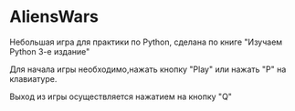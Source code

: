 # AliensWars

Небольшая игра для практики по Python, сделана по книге "Изучаем Python 3-e издание"

Для начала игры необходимо,нажать кнопку "Play" или нажать "P" на клавиатуре.

Выход из игры осуществляется нажатием на кнопку "Q"
